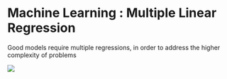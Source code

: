 # Machine Learning : Multiple Linear Regression

Good models require multiple regressions, in order to address the higher complexity of problems 

<img src="https://render.githubusercontent.com/render/math?math= {y}\hat = b_0%2Bb_1">
